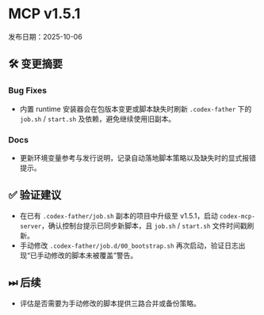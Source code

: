# MCP v1.5.1

发布日期：2025-10-06

## 🛠 变更摘要

### Bug Fixes

- 内置 runtime 安装器会在包版本变更或脚本缺失时刷新 `.codex-father` 下的
  `job.sh` / `start.sh` 及依赖，避免继续使用旧副本。

### Docs

- 更新环境变量参考与发行说明，记录自动落地脚本策略以及缺失时的显式报错提示。

## ✅ 验证建议

- 在已有 `.codex-father/job.sh` 副本的项目中升级至 v1.5.1，启动
  `codex-mcp-server`，确认控制台提示已同步新脚本，且 `job.sh` / `start.sh`
  文件时间戳刷新。
- 手动修改 `.codex-father/job.d/00_bootstrap.sh`
  再次启动，验证日志出现“已手动修改的脚本未被覆盖”警告。

## ⏭ 后续

- 评估是否需要为手动修改的脚本提供三路合并或备份策略。
